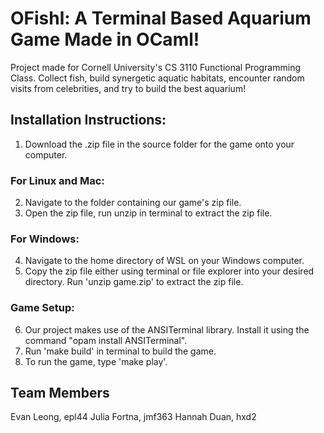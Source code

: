 # OFishl: A Terminal Based Aquarium Game Made in OCaml!  

Project made for Cornell University's CS 3110 Functional Programming Class. 
Collect fish, build synergetic aquatic habitats, encounter random visits from celebrities, and try to build the best aquarium!

## Installation Instructions: 
1. Download the .zip file in the source folder for the game onto your computer.

### For Linux and Mac:
2. Navigate to the folder containing our game's zip file.
3. Open the zip file, run unzip in terminal to extract the zip file.

### For Windows:
4. Navigate to the home directory of WSL on your Windows computer.
5. Copy the zip file either using terminal or file explorer into your desired directory.
Run 'unzip game.zip' to extract the zip file.

### Game Setup: 
6. Our project makes use of the ANSITerminal library. Install it using the command "opam install ANSITerminal".
7. Run 'make build' in terminal to build the game.
8. To run the game, type 'make play'.

## Team Members
 Evan Leong, epl44
 Julia Fortna, jmf363
 Hannah Duan, hxd2
